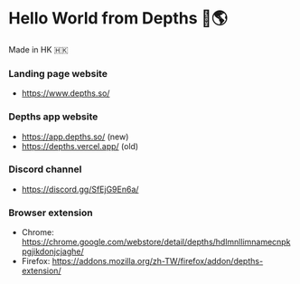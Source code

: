 # Hello World from Depths 👋🌎
Made in HK 🇭🇰


### Landing page website
- https://www.depths.so/

### Depths app website
- https://app.depths.so/ (new)
- https://depths.vercel.app/ (old)

### Discord channel
- https://discord.gg/SfEjG9En6a/

### Browser extension
- Chrome: https://chrome.google.com/webstore/detail/depths/hdlmnllimnamecnpkpgjikdonjcjaghe/
- Firefox: https://addons.mozilla.org/zh-TW/firefox/addon/depths-extension/
